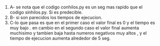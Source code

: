 1) A- se nota que el codigo conhilos.py es un seg mas rapido que el codigo sinhilos.py. Si es predecible.
1) B- si son parecidos los tiempos de ejecucion.
1) C-lo que pasa es que en el primer caso el valor final es 0 y el tiempo es muy bajo . en cambio en el segundo caso el valor final aumenta muchisimo y tambien baja hasta numeros negativos muy altos , y el tiempo de ejecucion aumenta alrededor de 5 seg.




